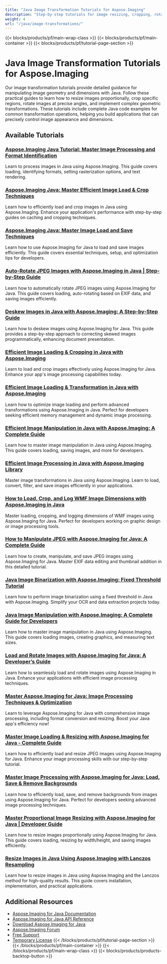 ```yaml
---
title: "Java Image Transformation Tutorials for Aspose.Imaging"
description: "Step-by-step tutorials for image resizing, cropping, rotating, and geometric transformations using Aspose.Imaging for Java."
weight: 4
url: "/java/image-transformations/"
---
```

{{< blocks/products/pf/main-wrap-class >}}
{{< blocks/products/pf/main-container >}}
{{< blocks/products/pf/tutorial-page-section >}}
# Java Image Transformation Tutorials for Aspose.Imaging

Our image transformation tutorials provide detailed guidance for manipulating image geometry and dimensions with Java. Follow these practical guides to learn how to resize images proportionally, crop specific regions, rotate images at precise angles, and implement complex geometric transformations. These tutorials include complete Java code examples for common transformation operations, helping you build applications that can precisely control image appearance and dimensions.

## Available Tutorials

### [Aspose.Imaging Java Tutorial&#58; Master Image Processing and Format Identification](./mastering-aspose-imaging-java-image-processing/)
Learn to process images in Java using Aspose.Imaging. This guide covers loading, identifying formats, setting rasterization options, and text rendering.

### [Aspose.Imaging Java&#58; Master Efficient Image Load & Crop Techniques](./aspose-imaging-java-efficient-image-load-crop/)
Learn how to efficiently load and crop images in Java using Aspose.Imaging. Enhance your application's performance with step-by-step guides on caching and cropping techniques.

### [Aspose.Imaging Java&#58; Master Image Load and Save Techniques](./aspose-imaging-java-image-processing/)
Learn how to use Aspose.Imaging for Java to load and save images efficiently. This guide covers essential techniques, setup, and optimization tips for developers.

### [Auto-Rotate JPEG Images with Aspose.Imaging in Java | Step-by-Step Guide](./auto-rotate-jpeg-images-aspose-imaging-java/)
Learn how to automatically rotate JPEG images using Aspose.Imaging for Java. This guide covers loading, auto-rotating based on EXIF data, and saving images efficiently.

### [Deskew Images in Java with Aspose.Imaging&#58; A Step-by-Step Guide](./deskew-images-aspose-imaging-java/)
Learn how to deskew images using Aspose.Imaging for Java. This guide provides a step-by-step approach to correcting skewed images programmatically, enhancing document presentation.

### [Efficient Image Loading & Cropping in Java with Aspose.Imaging](./aspose-imaging-java-load-crop-images/)
Learn to load and crop images effectively using Aspose.Imaging for Java. Enhance your app's image processing capabilities today.

### [Efficient Image Loading & Transformation in Java with Aspose.Imaging](./aspose-imaging-java-image-loading-transformation/)
Learn how to optimize image loading and perform advanced transformations using Aspose.Imaging in Java. Perfect for developers seeking efficient memory management and dynamic image processing.

### [Efficient Image Manipulation in Java with Aspose.Imaging&#58; A Complete Guide](./java-image-manipulation-aspose-imaging-tutorial/)
Learn how to master image manipulation in Java using Aspose.Imaging. This guide covers loading, saving images, and more for developers.

### [Efficient Image Processing in Java with Aspose.Imaging Library](./aspose-imaging-java-image-processing-guide/)
Master image transformations in Java using Aspose.Imaging. Learn to load, convert, filter, and save images efficiently in your applications.

### [How to Load, Crop, and Log WMF Image Dimensions with Aspose.Imaging in Java](./load-crop-log-wmf-image-dimensions-aspose-imaging-java/)
Master loading, cropping, and logging dimensions of WMF images using Aspose.Imaging for Java. Perfect for developers working on graphic design or image processing tools.

### [How to Manipulate JPEG with Aspose.Imaging for Java&#58; A Complete Guide](./master-jpeg-manipulation-aspose-imaging-java/)
Learn how to create, manipulate, and save JPEG images using Aspose.Imaging for Java. Master EXIF data editing and thumbnail addition in this detailed tutorial.

### [Java Image Binarization with Aspose.Imaging&#58; Fixed Threshold Tutorial](./master-image-binarization-java-aspose-imaging/)
Learn how to perform image binarization using a fixed threshold in Java with Aspose.Imaging. Simplify your OCR and data extraction projects today.

### [Java Image Manipulation with Aspose.Imaging&#58; A Complete Guide for Developers](./master-java-image-manipulation-aspose-imaging-guide/)
Learn how to master image manipulation in Java using Aspose.Imaging. This guide covers loading images, creating graphics, and measuring text sizes.

### [Load and Rotate Images with Aspose.Imaging for Java&#58; A Developer’s Guide](./load-rotate-images-aspose-imaging-java/)
Learn how to seamlessly load and rotate images using Aspose.Imaging in Java. Enhance your applications with efficient image processing techniques.

### [Master Aspose.Imaging for Java&#58; Image Processing Techniques & Optimization](./mastering-image-processing-aspose-imaging-java/)
Learn to leverage Aspose.Imaging for Java with comprehensive image processing, including format conversion and resizing. Boost your Java app's efficiency now!

### [Master Image Loading & Resizing with Aspose.Imaging for Java - Complete Guide](./implement-image-loading-resizing-aspose-imaging-java/)
Learn how to efficiently load and resize JPEG images using Aspose.Imaging for Java. Enhance your image processing skills with our step-by-step tutorial.

### [Master Image Processing with Aspose.Imaging for Java&#58; Load, Save & Remove Backgrounds](./aspose-imaging-java-master-image-processing/)
Learn how to efficiently load, save, and remove backgrounds from images using Aspose.Imaging for Java. Perfect for developers seeking advanced image processing techniques.

### [Master Proportional Image Resizing with Aspose.Imaging for Java | Developer Guide](./proportional-image-resizing-aspose-imaging-java/)
Learn how to resize images proportionally using Aspose.Imaging for Java. This guide covers loading, resizing by width/height, and saving images efficiently.

### [Resize Images in Java Using Aspose.Imaging with Lanczos Resampling](./resize-images-java-aspose-imaging-lanczos/)
Learn how to resize images in Java using Aspose.Imaging and the Lanczos method for high-quality results. This guide covers installation, implementation, and practical applications.

## Additional Resources

- [Aspose.Imaging for Java Documentation](https://docs.aspose.com/imaging/java/)
- [Aspose.Imaging for Java API Reference](https://reference.aspose.com/imaging/java/)
- [Download Aspose.Imaging for Java](https://releases.aspose.com/imaging/java/)
- [Aspose.Imaging Forum](https://forum.aspose.com/c/imaging)
- [Free Support](https://forum.aspose.com/)
- [Temporary License](https://purchase.aspose.com/temporary-license/)
{{< /blocks/products/pf/tutorial-page-section >}}
{{< /blocks/products/pf/main-container >}}
{{< /blocks/products/pf/main-wrap-class >}}
{{< blocks/products/products-backtop-button >}}